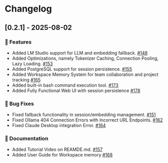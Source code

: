 # Changelog

## [0.2.1] - 2025-08-02

### 🚀 Features
- Added LM Studio support for LLM and embedding fallback. [#148](https://github.com/campfirein/cipher/pull/148)
- Added Optimizations, namely Tokenizer Caching, Connection Pooling, Lazy Loading. [#153](https://github.com/campfirein/cipher/pull/153)
- Added PostgreSQL support for session persistence. [#155](https://github.com/campfirein/cipher/pull/155)
- Added Workspace Memory System for team collaboration and project tracking [#165](https://github.com/campfirein/cipher/pull/165)
- Added built-in bash command execution tool. [#173](https://github.com/campfirein/cipher/pull/173)
- Added Fully Functional Web UI with session persistence [#178](https://github.com/campfirein/cipher/pull/178)

### 🐛 Bug Fixes
- Fixed fallback functionality in session/embedding management. [#151](https://github.com/campfirein/cipher/pull/151)
- Fixed Ollama 404 Connection Errors with Incorrect URL Endpoints. [#162](https://github.com/campfirein/cipher/pull/162)
- Fixed Claude Desktop integration Error. [#164](https://github.com/campfirein/cipher/pull/164)

### 📝 Documentation
- Added Tutorial Video on REAMDE.md. [#157](https://github.com/campfirein/cipher/pull/157)
- Added User Guide for Workspace memory [#168](https://github.com/campfirein/cipher/pull/168)